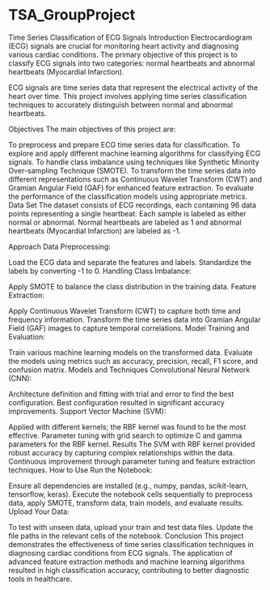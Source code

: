 # TSA_GroupProject
Time Series Classification of ECG Signals
Introduction
Electrocardiogram (ECG) signals are crucial for monitoring heart activity and diagnosing various cardiac conditions. The primary objective of this project is to classify ECG signals into two categories: normal heartbeats and abnormal heartbeats (Myocardial Infarction).

ECG signals are time series data that represent the electrical activity of the heart over time. This project involves applying time series classification techniques to accurately distinguish between normal and abnormal heartbeats.

Objectives
The main objectives of this project are:

To preprocess and prepare ECG time series data for classification.
To explore and apply different machine learning algorithms for classifying ECG signals.
To handle class imbalance using techniques like Synthetic Minority Over-sampling Technique (SMOTE).
To transform the time series data into different representations such as Continuous Wavelet Transform (CWT) and Gramian Angular Field (GAF) for enhanced feature extraction.
To evaluate the performance of the classification models using appropriate metrics.
Data Set
The dataset consists of ECG recordings, each containing 96 data points representing a single heartbeat. Each sample is labeled as either normal or abnormal. Normal heartbeats are labeled as 1 and abnormal heartbeats (Myocardial Infarction) are labeled as -1.

Approach
Data Preprocessing:

Load the ECG data and separate the features and labels.
Standardize the labels by converting -1 to 0.
Handling Class Imbalance:

Apply SMOTE to balance the class distribution in the training data.
Feature Extraction:

Apply Continuous Wavelet Transform (CWT) to capture both time and frequency information.
Transform the time series data into Gramian Angular Field (GAF) images to capture temporal correlations.
Model Training and Evaluation:

Train various machine learning models on the transformed data.
Evaluate the models using metrics such as accuracy, precision, recall, F1 score, and confusion matrix.
Models and Techniques
Convolutional Neural Network (CNN):

Architecture definition and fitting with trial and error to find the best configuration.
Best configuration resulted in significant accuracy improvements.
Support Vector Machine (SVM):

Applied with different kernels; the RBF kernel was found to be the most effective.
Parameter tuning with grid search to optimize C and gamma parameters for the RBF kernel.
Results
The SVM with RBF kernel provided robust accuracy by capturing complex relationships within the data.
Continuous improvement through parameter tuning and feature extraction techniques.
How to Use
Run the Notebook:

Ensure all dependencies are installed (e.g., numpy, pandas, scikit-learn, tensorflow, keras).
Execute the notebook cells sequentially to preprocess data, apply SMOTE, transform data, train models, and evaluate results.
Upload Your Data:

To test with unseen data, upload your train and test data files.
Update the file paths in the relevant cells of the notebook.
Conclusion
This project demonstrates the effectiveness of time series classification techniques in diagnosing cardiac conditions from ECG signals. The application of advanced feature extraction methods and machine learning algorithms resulted in high classification accuracy, contributing to better diagnostic tools in healthcare.

